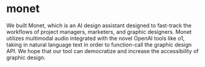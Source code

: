 # monet

We built Monet, which is an AI design assistant designed to fast-track the workflows of project managers, marketers, and graphic designers. Monet utilizes multimodal audio integrated with the novel OpenAI tools like o1, taking in natural language text in order to function-call the graphic design API. We hope that our tool can democratize and increase the accessibility of graphic design. 
